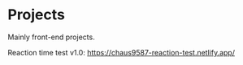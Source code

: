 # Projects
Mainly front-end projects.

Reaction time test v1.0: 
https://chaus9587-reaction-test.netlify.app/
